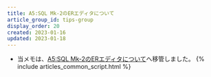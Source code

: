 ```yaml
---
title: A5:SQL Mk-2のERエディタについて
article_group_id: tips-group
display_order: 20
created: 2023-01-16
updated: 2023-01-18
---
```

- 当メモは、[A5:SQL Mk-2のERエディタについて](https://thinktwice.tech/it/a5m2/about_er_editor_in_a5_sql/)へ移管しました。
{% include articles_common_script.html %}
